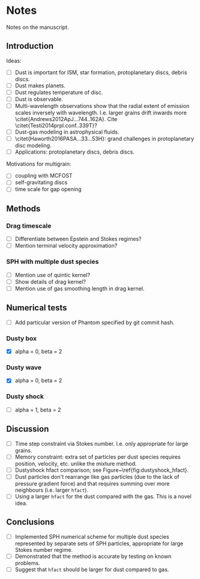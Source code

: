 Notes
=====

Notes on the manuscript.

Introduction
------------

Ideas:

- [ ] Dust is important for ISM, star formation, protoplanetary discs, debris discs.
- [ ] Dust makes planets.
- [ ] Dust regulates temperature of disc.
- [ ] Dust is observable.
- [ ] Multi-wavelength observations show that the radial extent of emission scales inversely with wavelength. I.e. larger grains drift inwards more \citet{Andrews2012ApJ...744..162A}. Cite \citet{Testi2014prpl.conf..339T}?
- [ ] Dust-gas modeling in astrophysical fluids.
- [ ] \citet{Haworth2016PASA...33...53H}: grand challenges in protoplanetary disc modeling.
- [ ] Applications: protoplanetary discs, debris discs.

Motivations for multigrain:

- [ ] coupling with MCFOST
- [ ] self-gravitating discs
- [ ] time scale for gap opening

Methods
-------

### Drag timescale

- [ ] Differentiate between Epstein and Stokes regimes?
- [ ] Mention terminal velocity approximation?

### SPH with multiple dust species

- [ ] Mention use of quintic kernel?
- [ ] Show details of drag kernel?
- [ ] Mention use of gas smoothing length in drag kernel.

Numerical tests
---------------

- [ ] Add particular version of Phantom specified by git commit hash.

### Dusty box

- [x] alpha = 0, beta = 2

### Dusty wave

- [x] alpha = 0, beta = 2

### Dusty shock

- [ ] alpha = 1, beta = 2

Discussion
----------

- [ ] Time step constraint via Stokes number. I.e. only appropriate for large grains.
- [ ] Memory constraint: extra set of particles per dust species requires position, velocity, etc. unlike the mixture method.
- [ ] Dustyshock hfact comparison; see Figure~\ref{fig:dustyshock_hfact}.
- [ ] Dust particles don't rearrange like gas particles (due to the lack of pressure gradient force) and that requires summing over more neighbours (i.e. larger `hfact`).
- [ ] Using a larger `hfact` for the dust compared with the gas. This is a novel idea.

Conclusions
-----------

- [ ] Implemented SPH numerical scheme for multiple dust species represented by separate sets of SPH particles, appropriate for large Stokes number regime.
- [ ] Demonstrated that the method is accurate by testing on known problems.
- [ ] Suggest that `hfact` should be larger for dust compared to gas.
